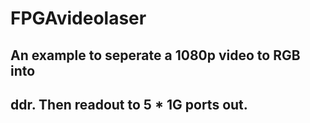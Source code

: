 # FPGAvideolaser

## An example to seperate a 1080p video to RGB into

## ddr. Then readout to 5 * 1G ports out.
